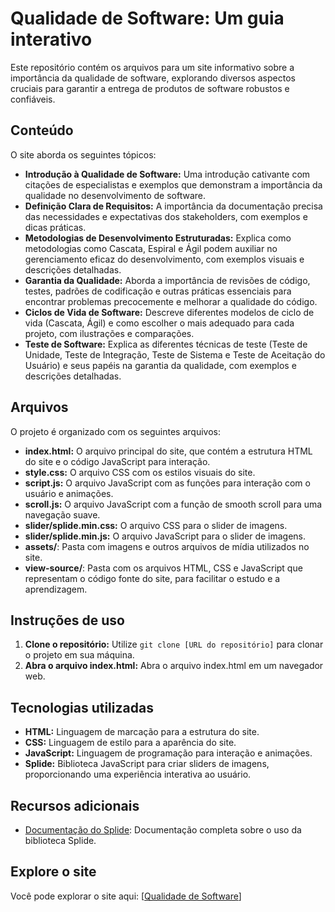 # Qualidade de Software: Um guia interativo

Este repositório contém os arquivos para um site informativo sobre a importância da qualidade de software, explorando diversos aspectos cruciais para garantir a entrega de produtos de software robustos e confiáveis.

##  Conteúdo

O site aborda os seguintes tópicos:

- **Introdução à Qualidade de Software:**  Uma introdução cativante com citações de especialistas e exemplos que demonstram a importância da qualidade no desenvolvimento de software.
- **Definição Clara de Requisitos:** A importância da documentação precisa das necessidades e expectativas dos stakeholders, com exemplos e dicas práticas.
- **Metodologias de Desenvolvimento Estruturadas:** Explica como metodologias como Cascata, Espiral e Ágil podem auxiliar no gerenciamento eficaz do desenvolvimento, com exemplos visuais e descrições detalhadas.
- **Garantia da Qualidade:** Aborda a importância de revisões de código, testes, padrões de codificação e outras práticas essenciais para encontrar problemas precocemente e melhorar a qualidade do código.
- **Ciclos de Vida de Software:** Descreve diferentes modelos de ciclo de vida (Cascata, Ágil) e como escolher o mais adequado para cada projeto, com ilustrações e comparações.
- **Teste de Software:**  Explica as diferentes técnicas de teste (Teste de Unidade, Teste de Integração, Teste de Sistema e Teste de Aceitação do Usuário) e seus papéis na garantia da qualidade, com exemplos e descrições detalhadas.

## Arquivos

O projeto é organizado com os seguintes arquivos:

- **index.html:**  O arquivo principal do site, que contém a estrutura HTML do site e o código JavaScript para interação.
- **style.css:** O arquivo CSS com os estilos visuais do site.
- **script.js:**  O arquivo JavaScript com as funções para interação com o usuário e animações.
- **scroll.js:** O arquivo JavaScript com a função de smooth scroll para uma navegação suave.
- **slider/splide.min.css:**  O arquivo CSS para o slider de imagens.
- **slider/splide.min.js:** O arquivo JavaScript para o slider de imagens.
- **assets/**: Pasta com imagens e outros arquivos de mídia utilizados no site.
- **view-source/**: Pasta com os arquivos HTML, CSS e JavaScript que representam o código fonte do site, para facilitar o estudo e a aprendizagem.

## Instruções de uso

1. **Clone o repositório:** Utilize `git clone [URL do repositório]` para clonar o projeto em sua máquina.
2. **Abra o arquivo index.html:** Abra o arquivo index.html em um navegador web.

## Tecnologias utilizadas

- **HTML:** Linguagem de marcação para a estrutura do site.
- **CSS:** Linguagem de estilo para a aparência do site.
- **JavaScript:** Linguagem de programação para interação e animações.
- **Splide:** Biblioteca JavaScript para criar sliders de imagens, proporcionando uma experiência interativa ao usuário.

## Recursos adicionais

- [Documentação do Splide](https://splidejs.com/): Documentação completa sobre o uso da biblioteca Splide.

## Explore o site

Você pode explorar o site aqui: [[Qualidade de Software](https://vnscss.github.io/Qualidade-de-Software/)] 
